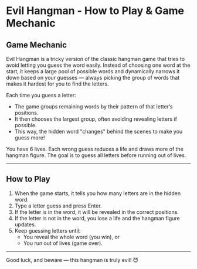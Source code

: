 # Evil Hangman - How to Play & Game Mechanic

## Game Mechanic

Evil Hangman is a tricky version of the classic hangman game that tries to avoid letting you guess the word easily. Instead of choosing one word at the start, it keeps a large pool of possible words and dynamically narrows it down based on your guesses — always picking the group of words that makes it hardest for you to find the letters.

Each time you guess a letter:
- The game groups remaining words by their pattern of that letter’s positions.
- It then chooses the largest group, often avoiding revealing letters if possible.
- This way, the hidden word "changes" behind the scenes to make you guess more!

You have 6 lives. Each wrong guess reduces a life and draws more of the hangman figure. The goal is to guess all letters before running out of lives.

---

## How to Play

1. When the game starts, it tells you how many letters are in the hidden word.
2. Type a letter guess and press Enter.
3. If the letter is in the word, it will be revealed in the correct positions.
4. If the letter is not in the word, you lose a life and the hangman figure updates.
5. Keep guessing letters until:
   - You reveal the whole word (you win), or
   - You run out of lives (game over).

---

Good luck, and beware — this hangman is truly evil! 😈
